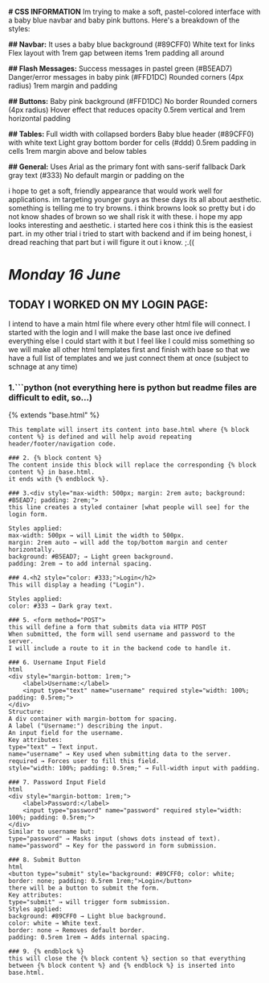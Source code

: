 **# CSS INFORMATION**
Im trying to make a soft, pastel-colored interface with a baby blue navbar and baby pink buttons. Here's a breakdown of the styles:

**## Navbar:**
It uses a baby blue background (#89CFF0)
White text for links
Flex layout with 1rem gap between items
1rem padding all around

**## Flash Messages:**
Success messages in pastel green (#B5EAD7)
Danger/error messages in baby pink (#FFD1DC)
Rounded corners (4px radius)
1rem margin and padding

**## Buttons:**
Baby pink background (#FFD1DC)
No border
Rounded corners (4px radius)
Hover effect that reduces opacity
0.5rem vertical and 1rem horizontal padding

**## Tables:**
Full width with collapsed borders
Baby blue header (#89CFF0) with white text
Light gray bottom border for cells (#ddd)
0.5rem padding in cells
1rem margin above and below tables

**## General:**
Uses Arial as the primary font with sans-serif fallback
Dark gray text (#333)
No default margin or padding on the 

i hope to get a soft, friendly appearance that would work well for applications. im targeting younger guys as these days its all about aesthetic. something is telling me to try browns. i think browns look so pretty but i do not know shades of brown so we shall risk it with these. i hope my app looks interesting and aesthetic. i started here cos i think this is the easiest part. in my other trial i tried to start with backend and if im being honest, i dread reaching that part but i will figure it out i know. ;.((

# ***Monday 16 June***

## **TODAY I WORKED ON MY LOGIN PAGE**: 
 I intend to have a main html file where every other html file will connect. I started with the login and I will make the base last once ive defined everything else I could start with it  but I feel like I could miss something so we will make all other html templates first and finish with base so that we have a full list of templates and we just connect them at once (subject to schnage at any time)

### 1.```python (not everything here is python but readme files are difficult to edit, so...)
 {% extends "base.html" %}
```
This template will insert its content into base.html where {% block content %} is defined and will help avoid repeating header/footer/navigation code.

### 2. {% block content %}
The content inside this block will replace the corresponding {% block content %} in base.html.
it ends with {% endblock %}.

### 3.<div style="max-width: 500px; margin: 2rem auto; background: #B5EAD7; padding: 2rem;">
this line creates a styled container [what people will see] for the login form.

Styles applied:
max-width: 500px → will Limit the width to 500px.
margin: 2rem auto → will add the top/bottom margin and center horizontally.
background: #B5EAD7; → Light green background.
padding: 2rem → to add internal spacing.

### 4.<h2 style="color: #333;">Login</h2>
This will display a heading ("Login").

Styles applied:
color: #333 → Dark gray text.

### 5. <form method="POST">
this will define a form that submits data via HTTP POST
When submitted, the form will send username and password to the server.
I will include a route to it in the backend code to handle it. 

### 6. Username Input Field
html
<div style="margin-bottom: 1rem;">
    <label>Username:</label>
    <input type="text" name="username" required style="width: 100%; padding: 0.5rem;">
</div>
Structure:
A div container with margin-bottom for spacing.
A label ("Username:") describing the input.
An input field for the username.
Key attributes:
type="text" → Text input.
name="username" → Key used when submitting data to the server.
required → Forces user to fill this field.
style="width: 100%; padding: 0.5rem;" → Full-width input with padding.

### 7. Password Input Field
html
<div style="margin-bottom: 1rem;">
    <label>Password:</label>
    <input type="password" name="password" required style="width: 100%; padding: 0.5rem;">
</div>
Similar to username but:
type="password" → Masks input (shows dots instead of text).
name="password" → Key for the password in form submission.

### 8. Submit Button
html
<button type="submit" style="background: #89CFF0; color: white; border: none; padding: 0.5rem 1rem;">Login</button>
there will be a button to submit the form.
Key attributes:
type="submit" → will trigger form submission.
Styles applied:
background: #89CFF0 → Light blue background.
color: white → White text.
border: none → Removes default border.
padding: 0.5rem 1rem → Adds internal spacing.

### 9. {% endblock %}
this will close the {% block content %} section so that everything between {% block content %} and {% endblock %} is inserted into base.html.
